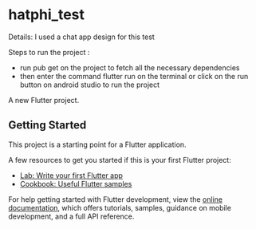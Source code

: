 # hatphi_test
Details: I used a chat app design for this test 

Steps to run the project :
- run pub get on the project to fetch all the necessary dependencies
- then enter the command flutter run on the terminal or click on the run button on android studio to run the project 


A new Flutter project.

## Getting Started

This project is a starting point for a Flutter application.

A few resources to get you started if this is your first Flutter project:

- [Lab: Write your first Flutter app](https://docs.flutter.dev/get-started/codelab)
- [Cookbook: Useful Flutter samples](https://docs.flutter.dev/cookbook)

For help getting started with Flutter development, view the
[online documentation](https://docs.flutter.dev/), which offers tutorials,
samples, guidance on mobile development, and a full API reference.
